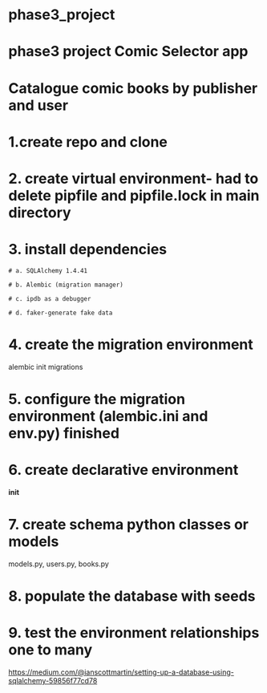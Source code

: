 # phase3_project

# phase3 project Comic Selector app

# Catalogue comic books by publisher and user

# 1.create repo and clone

# 2. create virtual environment- had to delete pipfile and pipfile.lock in main directory

# 3. install dependencies

    # a. SQLAlchemy 1.4.41

    # b. Alembic (migration manager)

    # c. ipdb as a debugger

    # d. faker-generate fake data

# 4. create the migration environment

alembic init migrations

# 5. configure the migration environment (alembic.ini and env.py) finished

# 6. create declarative environment

**init**

# 7. create schema python classes or models

models.py, users.py, books.py

# 8. populate the database with seeds

# 9. test the environment relationships one to many

https://medium.com/@ianscottmartin/setting-up-a-database-using-sqlalchemy-59856f77cd78
